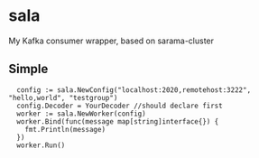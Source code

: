 # sala
My Kafka consumer wrapper, based on  sarama-cluster

## Simple
```
  config := sala.NewConfig("localhost:2020,remotehost:3222", "hello,world", "testgroup")
  config.Decoder = YourDecoder //should declare first
  worker := sala.NewWorker(config)
  worker.Bind(func(message map[string]interface{}) {
    fmt.Println(message)
  })
  worker.Run()
```
